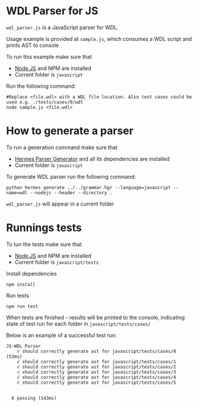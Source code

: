 # WDL Parser for JS
 
`wdl_parser.js` is a JavaScript parser for WDL.

Usage example is provided at `sample.js`, which consumes a WDL script and prints AST to console

To run this example make sure that 
* [Node.JS](https://nodejs.org/en/download/) and NPM are installed
* Current folder is `javascript`

Run the following command:

```
#Replace <file.wdl> with a WDL file location. Also test cases could be used e.g. ./tests/cases/0/wdl
node sample.js <file.wdl>
```


# How to generate a parser

To run a generation command make sure that
* [Hermes Parser Generator](https://github.com/scottfrazer/hermes#installation) and all its dependencies are installed
* Current folder is `javascript`

To generate WDL parser run the following command:

```
python hermes generate ../../grammar.hgr --language=javascript --name=wdl --nodejs --header --directory .
```

`wdl_parser.js` will appear in a current folder

# Runnings tests

To tun the tests make sure that 
* [Node.JS](https://nodejs.org/en/download/) and NPM are installed
* Current folder is `javascript/tests`

Install dependencies

```
npm install
```

Run tests

```
npm run test
```

When tests are finished - results will be printed to the console, indicating state of test run for each folder in `javascript/tests/cases/`

Below is an example of a successful test run:

```
JS-WDL Parser
    √ should correctly generate ast for javascript/tests/cases/0 (53ms)
    √ should correctly generate ast for javascript/tests/cases/1
    √ should correctly generate ast for javascript/tests/cases/2
    √ should correctly generate ast for javascript/tests/cases/3
    √ should correctly generate ast for javascript/tests/cases/4
    √ should correctly generate ast for javascript/tests/cases/5


  6 passing (143ms)
```
